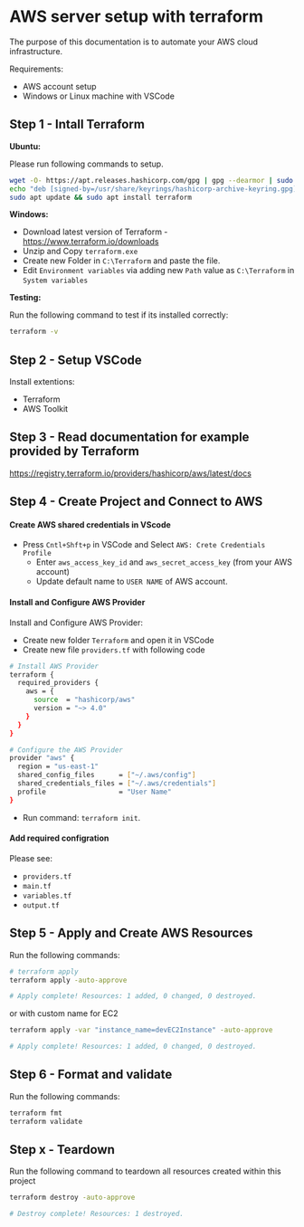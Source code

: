 # AWS server setup with terraform

The purpose of this documentation is to automate your AWS cloud infrastructure.


Requirements:

- AWS account setup
- Windows or Linux machine with VSCode


## Step 1 - Intall Terraform

**Ubuntu:**

Please run following commands to setup.

```bash
wget -O- https://apt.releases.hashicorp.com/gpg | gpg --dearmor | sudo tee /usr/share/keyrings/hashicorp-archive-keyring.gpg
echo "deb [signed-by=/usr/share/keyrings/hashicorp-archive-keyring.gpg] https://apt.releases.hashicorp.com $(lsb_release -cs) main" | sudo tee /etc/apt/sources.list.d/hashicorp.list
sudo apt update && sudo apt install terraform
```

**Windows:**

- Download latest version of Terraform - https://www.terraform.io/downloads
- Unzip and Copy `terraform.exe`
- Create new Folder in `C:\Terraform` and paste the file.
- Edit `Environment variables` via adding new `Path` value as `C:\Terraform` in `System variables`

**Testing:**

Run the following command to test if its installed correctly:

```bash
terraform -v
``` 


## Step 2 - Setup VSCode

Install extentions:

- Terraform
- AWS Toolkit


## Step 3 - Read documentation for example provided by Terraform

https://registry.terraform.io/providers/hashicorp/aws/latest/docs


## Step 4 - Create Project and Connect to AWS

#### Create AWS shared credentials in VScode

- Press `Cntl+Shft+p` in VSCode and Select `AWS: Crete Credentials Profile`
  - Enter `aws_access_key_id` and `aws_secret_access_key` (from your AWS account)
  - Update default name to `USER NAME` of AWS account. 

#### Install and Configure AWS Provider

Install and Configure AWS Provider:

- Create new folder `Terraform` and open it in VSCode
- Create new file `providers.tf` with following code

```bash
# Install AWS Provider
terraform {
  required_providers {
    aws = {
      source  = "hashicorp/aws"
      version = "~> 4.0"
    }
  }
}

# Configure the AWS Provider
provider "aws" {
  region = "us-east-1"
  shared_config_files      = ["~/.aws/config"]
  shared_credentials_files = ["~/.aws/credentials"]
  profile                  = "User Name"
}
``` 
- Run command: `terraform init`.

#### Add required configration

Please see:

- `providers.tf`
- `main.tf`
- `variables.tf`
- `output.tf`

## Step 5 - Apply and Create AWS Resources

Run the following commands:

```bash
# terraform apply
terraform apply -auto-approve

# Apply complete! Resources: 1 added, 0 changed, 0 destroyed.
``` 

or with custom name for EC2

```bash
terraform apply -var "instance_name=devEC2Instance" -auto-approve

# Apply complete! Resources: 1 added, 0 changed, 0 destroyed.
``` 


## Step 6 - Format and validate

Run the following commands:

```bash
terraform fmt
terraform validate
``` 


## Step x - Teardown

Run the following command to teardown all resources created within this project

```bash
terraform destroy -auto-approve

# Destroy complete! Resources: 1 destroyed.
``` 
